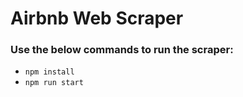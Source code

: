 # Airbnb Web Scraper

### Use the below commands to run the scraper:

- `npm install`
- `npm run start`
